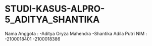 # STUDI-KASUS-ALPRO-5_ADITYA_SHANTIKA
Nama Anggota :
-Aditya Oryza Mahendra
-Shantika Adila Putri
NIM :
-2100018401
-2100018386
